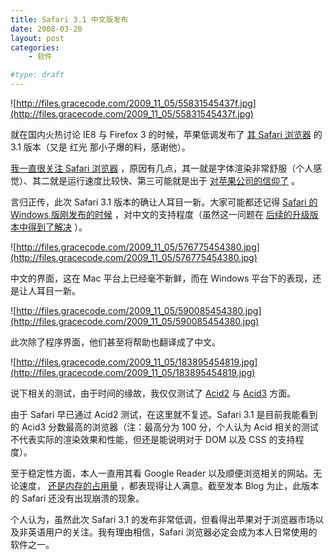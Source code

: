 ```yaml
---
title: Safari 3.1 中文版发布
date: 2008-03-20
layout: post
categories:
    - 软件

#type: draft
---
```


![http://files.gracecode.com/2009_11_05/55831545437f.jpg](http://files.gracecode.com/2009_11_05/55831545437f.jpg)

就在国内火热讨论 IE8 与 Firefox 3 的时候，苹果低调发布了 [其 Safari 浏览器](http://www.apple.com/safari/) 的 3.1 版本（又是 红光 那小子爆的料，感谢他）。

 [我一直很关注 Safari 浏览器]({{site.urls}}/posts/19/) ，原因有几点，其一就是字体渲染非常舒服（个人感觉）、其二就是运行速度比较快、第三可能就是出于 [对苹果公司的信仰了]({{site.urls}}/posts/391/) 。

言归正传，此次 Safari 3.1 版本的确让人耳目一新。大家可能都还记得  [Safari 的 Windows 版刚发布的时候](http://realazy.org/blog/2007/06/12/safari3-on-windows/) ，对中文的支持程度（虽然这一问题在 [后续的升级版本中得到了解决]({{site.urls}}/posts/19/) ）。

![http://files.gracecode.com/2009_11_05/576775454380.jpg](http://files.gracecode.com/2009_11_05/576775454380.jpg)

中文的界面，这在 Mac 平台上已经毫不新鲜，而在 Windows 平台下的表现，还是让人耳目一新。

![http://files.gracecode.com/2009_11_05/590085454380.jpg](http://files.gracecode.com/2009_11_05/590085454380.jpg)

此次除了程序界面，他们甚至将帮助也翻译成了中文。

![http://files.gracecode.com/2009_11_05/183895454819.jpg](http://files.gracecode.com/2009_11_05/183895454819.jpg)

说下相关的测试，由于时间的缘故，我仅仅测试了  [Acid2](http://acid2.acidtests.org/)  与  [Acid3](http://acid3.acidtests.org/)  方面。

由于 Safari 早已通过 Acid2 测试，在这里就不复述。Safari 3.1 是目前我能看到的 Acid3 分数最高的浏览器（注：最高分为 100 分，个人认为 Acid 相关的测试不代表实际的渲染效果和性能，但还是能说明对于 DOM 以及 CSS 的支持程度）。

至于稳定性方面，本人一直用其看 Google Reader 以及顺便浏览相关的网站。无论速度， [还是内存的占用量]({{site.urls}}/posts/269/) ，都表现得让人满意。截至发本 Blog 为止，此版本的 Safari 还没有出现崩溃的现象。

个人认为，虽然此次 Safari 3.1 的发布非常低调，但看得出苹果对于浏览器市场以及非英语用户的关注。我有理由相信，Safari 浏览器必定会成为本人日常使用的软件之一。
